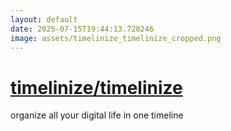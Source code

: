 ```yaml
---
layout: default
date: 2025-07-15T19:44:13.720246
image: assets/timelinize_timelinize_cropped.png
---
```


# [timelinize/timelinize](https://github.com/timelinize/timelinize)

organize all your digital life in one timeline

